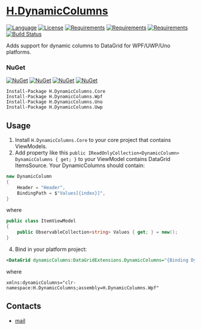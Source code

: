 # [H.DynamicColumns](https://github.com/HavenDV/H.DynamicColumns/) 

[![Language](https://img.shields.io/badge/language-C%23-blue.svg?style=flat-square)](https://github.com/HavenDV/H.DynamicColumns/search?l=C%23&o=desc&s=&type=Code) 
[![License](https://img.shields.io/github/license/HavenDV/H.DynamicColumns.svg?label=License&maxAge=86400)](LICENSE.md) 
[![Requirements](https://img.shields.io/badge/Requirements-.NET%20Standard%202.0-blue.svg)](https://github.com/dotnet/standard/blob/master/docs/versions/netstandard2.0.md)
[![Requirements](https://img.shields.io/badge/Requirements-.NET%20Framework%204.0-blue.svg)](https://github.com/microsoft/dotnet/blob/master/releases/net40/README.md)
[![Requirements](https://img.shields.io/badge/Requirements-.NET%20Framework%204.5-blue.svg)](https://github.com/microsoft/dotnet/blob/master/releases/net45/README.md)
[![Build Status](https://github.com/HavenDV/H.DynamicColumns/actions/workflows/dotnet.yml/badge.svg)](https://github.com/HavenDV/H.DynamicColumns/actions/workflows/dotnet.yml)

Adds support for dynamic columns to DataGrid for WPF/UWP/Uno platforms.

### NuGet

[![NuGet](https://img.shields.io/nuget/dt/H.DynamicColumns.Core.svg?style=flat-square&label=H.DynamicColumns.Core)](https://www.nuget.org/packages/H.DynamicColumns.Core/)
[![NuGet](https://img.shields.io/nuget/dt/H.DynamicColumns.Wpf.svg?style=flat-square&label=H.DynamicColumns.Wpf)](https://www.nuget.org/packages/H.DynamicColumns.Wpf/)
[![NuGet](https://img.shields.io/nuget/dt/H.DynamicColumns.Uno.svg?style=flat-square&label=H.DynamicColumns.Uno)](https://www.nuget.org/packages/H.DynamicColumns.Uno/)
[![NuGet](https://img.shields.io/nuget/dt/H.DynamicColumns.Uwp.svg?style=flat-square&label=H.DynamicColumns.Uwp)](https://www.nuget.org/packages/H.DynamicColumns.Uwp/)

```
Install-Package H.DynamicColumns.Core
Install-Package H.DynamicColumns.Wpf
Install-Package H.DynamicColumns.Uno
Install-Package H.DynamicColumns.Uwp
```

## Usage
1. Install `H.DynamicColumns.Core` to your core project that contains ViewModels.
2. Add property like this `public IReadOnlyCollection<DynamicColumn> DynamicColumns { get; }` 
to your ViewModel contains DataGrid ItemsSource. Your DynamicColumns should contain:
```cs
new DynamicColumn
{
    Header = "Header",
    BindingPath = $"Values[{index}]",
}
```
where
```cs
public class ItemViewModel
{
    public ObservableCollection<string> Values { get; } = new();
}
```
4. Bind in your platform project:
```xml
<DataGrid dynamicColumns:DataGridExtensions.DynamicColumns="{Binding DynamicColumns}">
```
where
```
xmlns:dynamicColumns="clr-namespace:H.DynamicColumns;assembly=H.DynamicColumns.Wpf"
```

## Contacts
* [mail](mailto:havendv@gmail.com)